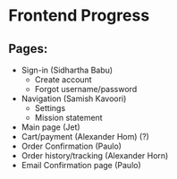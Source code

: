 # Frontend Progress

## Pages:
  * Sign-in (Sidhartha Babu)
      * Create account 
      * Forgot username/password
  * Navigation  (Samish Kavoori)
      * Settings
      * Mission statement
  * Main page (Jet)
  * Cart/payment (Alexander Hom) (?)
  * Order Confirmation (Paulo)
  * Order history/tracking (Alexander Horn)
  * Email Confirmation page (Paulo)
